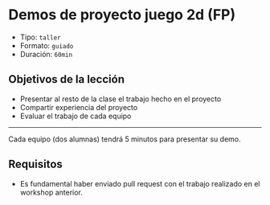 # Demos de proyecto juego 2d (FP)

* Tipo: `taller`
* Formato: `guiado`
* Duración: `60min`

## Objetivos de la lección

* Presentar al resto de la clase el trabajo hecho en el proyecto
* Compartir experiencia del proyecto
* Evaluar el trabajo de cada equipo

***

Cada equipo (dos alumnas) tendrá 5 minutos para presentar su demo.

## Requisitos

* Es fundamental haber enviado pull request con el trabajo realizado en el
  workshop anterior.
